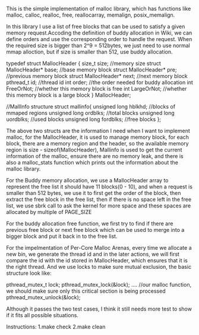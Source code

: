 This is the simple implementation of malloc library, which has functions like malloc, calloc, realloc, free, reallocarray, memalign, posix_memalign.

In this library I use a list of free blocks that can be used to satisfy a given memory request.Accoding the definition of buddy allocation in Wiki, we can define orders and use the corresponding order to handle the request. When the required size is bigger than 2^9 = 512bytes, we just need to use normal mmap alloction, but if size is smaller than 512, use buddy allocation.



typedef struct MallocHeader {
size_t size;                  //memory size
struct MallocHeader* base;  //base memory block
struct MallocHeader* pre;   //previous memory block
struct MallocHeader* next;  //next memory block
pthread_t id;                //thread id
int order;                     //the order needed for buddy allocation
int FreeOrNot;                //whether this memory block is free
int LargeOrNot;                //whether this memory block is a large block
} MallocHeader;

//MallInfo structure
struct mallinfo{
unsigned long hblkhd;       //blocks of mmaped regions
unsigned long ordblks;        //total blocks
unsigned long uordblks;        //used blocks
unsigned long fordblks;          //free blocks
};

The above two structs are the information I need when I want to implement malloc, for the MallocHeader, it is used to manage memory block, for each block, there are a memory region and the header, so the available memory region is size - sizeof(MallocHeader), Mallinfo is used to get the current information of the malloc, ensure there are no memory leak, and there is also a malloc_stats function which prints out the information about the malloc library.

For the Buddy memory allocation, we use a MallocHeader array to represent the free list it should have 11 blocks(0 - 10), and when a request is smaller than 512 bytes, we use it to first get the order of the block, then extract the free block in the free list, then if there is no space left in the free list, we use sbrk call to ask the kernel for more space and these spaces are allocated by multiple of PAGE_SIZE

For the buddy allocation free function, we first try to find if there are previous free block or next free block which can be used to merge into a bigger block and put it back in to the free list.

For the impelmentation of Per-Core Malloc Arenas, every time we allocate a new bin, we generate the thread id and in the later actions, we will first compare the id with the id stored in MallocHeader, which ensures that it is the right thread. And we use locks to make sure mutual exclusion, the basic structure look like:

pthread_mutex_t lock;
pthread_mutex_lock(&lock);
.... //our malloc function, we should make sure only this critical section is being processed 
pthread_mutex_unlock(&lock);


Although it passes the two test cases, I think it still needs more test to show if it fits all possible situations.

Instructions:
1.make check
2.make clean

